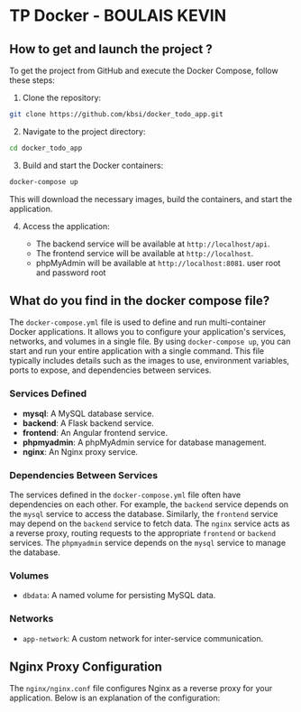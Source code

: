 # TP Docker - BOULAIS KEVIN

## How to get and launch the project ?

To get the project from GitHub and execute the Docker Compose, follow these steps:

1. Clone the repository:

```sh
git clone https://github.com/kbsi/docker_todo_app.git
```

2. Navigate to the project directory:

```sh
cd docker_todo_app
```

3. Build and start the Docker containers:

```sh
docker-compose up
```

This will download the necessary images, build the containers, and start the application.

4. Access the application:

   - The backend service will be available at `http://localhost/api`.
   - The frontend service will be available at `http://localhost`.
   - phpMyAdmin will be available at `http://localhost:8081`. user root and password root

## What do you find in the docker compose file?

The `docker-compose.yml` file is used to define and run multi-container Docker applications. It allows you to configure your application's services, networks, and volumes in a single file. By using `docker-compose up`, you can start and run your entire application with a single command. This file typically includes details such as the images to use, environment variables, ports to expose, and dependencies between services.

### Services Defined

- **mysql**: A MySQL database service.
- **backend**: A Flask backend service.
- **frontend**: An Angular frontend service.
- **phpmyadmin**: A phpMyAdmin service for database management.
- **nginx**: An Nginx proxy service.

### Dependencies Between Services

The services defined in the `docker-compose.yml` file often have dependencies on each other. For example, the `backend` service depends on the `mysql` service to access the database. Similarly, the `frontend` service may depend on the `backend` service to fetch data. The `nginx` service acts as a reverse proxy, routing requests to the appropriate `frontend` or `backend` services. The `phpmyadmin` service depends on the `mysql` service to manage the database.

### Volumes

- `dbdata`: A named volume for persisting MySQL data.

### Networks

- `app-network`: A custom network for inter-service communication.

## Nginx Proxy Configuration

The `nginx/nginx.conf` file configures Nginx as a reverse proxy for your application. Below is an explanation of the configuration:
